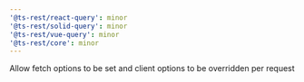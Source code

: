 ```yaml
---
'@ts-rest/react-query': minor
'@ts-rest/solid-query': minor
'@ts-rest/vue-query': minor
'@ts-rest/core': minor
---
```


Allow fetch options to be set and client options to be overridden per request
